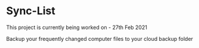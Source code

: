 # Sync-List
This project is currently being worked on - 27th Feb 2021

Backup your frequently changed computer files to your cloud backup folder





